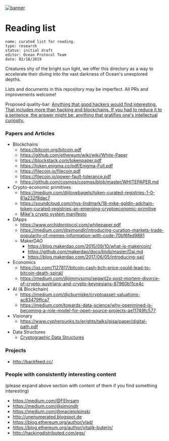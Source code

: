 [![banner](https://raw.githubusercontent.com/oceanprotocol/art/master/github/repo-banner%402x.png)](https://oceanprotocol.com)

# Reading list

```
name: curated list for reading.
type: research
status: initial draft
editor: Ocean Protocol Team
date: 02/18/2019
```

Creatures shy of the bright sun light, we offer this directory as a way to
accelerate their diving into the vast darkness of Ocean's unexplored depths.

Lists and documents in this repository may be imperfect. All PRs and
improvements welcome!

Proposed quality-bar: [Anything that good hackers would find interesting. That
includes more than hacking and blockchains. If you had to reduce it to a
sentence, the answer might be: anything that gratifies one's intellectual
curiosity.](https://news.ycombinator.com/newsguidelines.html)

### Papers and Articles

- Blockchains
    - https://bitcoin.org/bitcoin.pdf
    - https://github.com/ethereum/wiki/wiki/White-Paper
    - https://blockstack.com/tokenpaper.pdf
    - https://token.enigma.co/pdf/Enigma-Full.pdf
    - https://filecoin.io/filecoin.pdf
    - https://filecoin.io/power-fault-tolerance.pdf
    - https://github.com/cosmos/cosmos/blob/master/WHITEPAPER.md
- Crypto-economic primitives
    - https://medium.com/@ilovebagels/token-curated-registries-1-0-61a232f8dac7
    - https://soundcloud.com/rhys-lindmark/18-mike-goldin-adchain-token-curated-registries-an-emerging-cryptoeconomic-primitive
    - [Mike's crypto system manifesto](https://docs.google.com/document/d/1TcceAsBlAoFLWSQWYyhjmTsZCp0XqRhNdGMb6JbASxc/edit)
- DApps
    - https://www.orchidprotocol.com/whitepaper.pdf
    - https://medium.com/@simondlr/introducing-curation-markets-trade-popularity-of-memes-information-with-code-70bf6fed9881
    - MakerDAO
        - https://blog.makerdao.com/2015/09/10/what-is-makercoin/
        - https://github.com/makerdao/docs/blob/master/Dai.md
        - https://blog.makerdao.com/2017/06/05/introducing-sai/
- Economics
    - https://qz.com/1127817/bitcoin-cash-bch-price-could-lead-to-bitcoin-death-spiral/
    - https://medium.com/@jimmysong/segwit2x-post-mortem-divorce-of-crypto-austrians-and-crypto-keynesians-87960b11ce4c
- AI (& Blockchain)
    - https://medium.com/@cburniske/cryptoasset-valuations-ac83479ffca7
    - https://medium.com/towards-data-science/why-openmined-is-becoming-a-role-model-for-open-source-projects-ae11749fc577
- Visionary
    - https://www.cypherpunks.to/erights/talks/pisa/paper/digital-path.pdf
- Data Structures
    - [Cryptographic Data Structures](https://blog.bren2010.io/2015/04/07/data-structures.html)


### Projects

- http://backfeed.cc/


### People with consistently interesting content

(please expand above section with content of them if you find something
interesting)

- https://medium.com/@FEhrsam
- https://medium.com/@simondlr
- https://medium.com/@maciejolpinski
- http://unenumerated.blogspot.de
- https://blog.ethereum.org/author/vlad/
- https://blog.ethereum.org/author/vitalik-buterin/
- http://hackingdistributed.com/egs/
